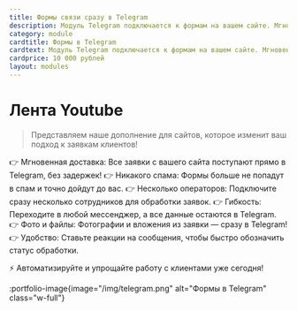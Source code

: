 ```yaml
---
title: Формы связи сразу в Telegram
description: Модуль Telegram подключается к формам на вашем сайте. Мгновенная Доставка. Богатое оформление сообщения и переход в любой мессенджер. 
category: module
cardtitle: Формы в Telegram
cardtext: Модуль Telegram подключается к формам на вашем сайте. Мгновенная Доставка. Богатое оформление сообщения и переход в любой мессенджер.
cardprice: 10 000 рублей
layout: modules 
---
```

# Лента Youtube

>Представляем наше дополнение для сайтов, которое изменит ваш подход к заявкам клиентов!

👉 Мгновенная доставка: Все заявки с вашего сайта поступают прямо в Telegram, без задержек!
👉 Никакого спама: Формы больше не попадут в спам и точно дойдут до вас.
👉 Несколько операторов: Подключите сразу несколько сотрудников для обработки заявок.
👉 Гибкость: Переходите в любой мессенджер, а все данные остаются в Telegram.
👉 Фото и файлы: Фотографии и вложения из заявки — сразу в Telegram!
👉 Удобство: Ставьте реакции на сообщения, чтобы быстро обозначить статус обработки.

⚡️ Автоматизируйте и упрощайте работу с клиентами уже сегодня!

:portfolio-image{image="/img/telegram.png" alt="Формы в Telegram" class="w-full"}

